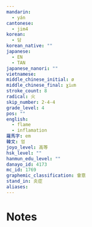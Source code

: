 ```yaml
---
mandarin:
  - yán
cantonese:
  - jim4
korean:
  - 담
korean_native: ""
japanese:
  - EN
  - TAN
japanese_nanori: ""
vietnamese:
middle_chinese_initial: ø
middle_chinese_final: ɣiᴇm
stroke_count: 8
radical: 火
skip_number: 2-4-4
grade_level: 4
pos: ""
english:
  - flame
  - inflamation
羅馬字: em
韓文: 엄
joyo_level: 高等
hsk_level: ""
hanmun_edu_level: ""
danayo_id: 4173
mc_id: 1769
graphemic_classification: 會意
stand_in: 炎症
aliases:
---
```


# Notes
